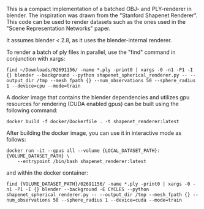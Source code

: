 This is a compact implementation of a batched OBJ- and PLY-renderer in blender. The inspiration was drawn
from the "Stanford Shapenet Renderer". This code can be used to render datasets such as the ones used in the
"Scene Representation Networks" paper.

It assumes blender < 2.8, as it uses the blender-internal renderer.

To render a batch of ply files in parallel, use the "find" command in conjunction with xargs:

    find ~/Downloads/02691156/ -name *.ply -print0 | xargs -0 -n1 -P1 -I {} blender --background --python shapenet_spherical_renderer.py -- --output_dir /tmp --mesh_fpath {} --num_observations 50 --sphere_radius 1 --device=cpu --mode=train

A docker image that contains the blender dependencies and utilizes gpu resources for rendering (CUDA enabled gpus) can be built using the following command:
```
docker build -f docker/Dockerfile . -t shapenet_renderer:latest
```

After building the docker image, you can use it in interactive mode as follows:
```
docker run -it --gpus all --volume {LOCAL_DATASET_PATH}:{VOLUME_DATASET_PATH} \ 
    --entrypoint /bin/bash shapenet_renderer:latest
```
and within the docker container:
```
find {VOLUME_DATASET_PATH}/02691156/ -name *.ply -print0 | xargs -0 -n1 -P1 -I {} blender --background -E CYCLES --python shapenet_spherical_renderer.py -- --output_dir /tmp --mesh_fpath {} --num_observations 50 --sphere_radius 1 --device=cuda --mode=train
```